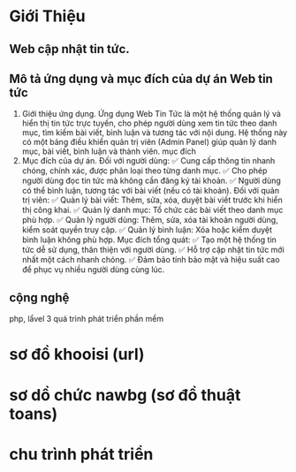 # Giới Thiệu
## Web cập nhật tin tức.
## Mô tả ứng dụng và mục đích của dự án Web tin tức 
1. Giới thiệu ứng dụng.
   Ứng dụng Web Tin Tức là một hệ thống quản lý và hiển thị tin tức trực tuyến, cho phép người dùng xem tin tức theo danh mục, tìm kiếm bài viết, bình luận và tương tác với nội dung. Hệ thống này có một bảng điều khiển quản trị viên (Admin Panel) giúp quản lý danh mục, bài viết, bình luận và thành viên.
mục đích
2. Mục đích của dự án.
   Đối với người dùng:
   ✅ Cung cấp thông tin nhanh chóng, chính xác, được phân loại theo từng danh mục.
   ✅ Cho phép người dùng đọc tin tức mà không cần đăng ký tài khoản.
   ✅ Người dùng có thể bình luận, tương tác với bài viết (nếu có tài khoản).
   Đối với quản trị viên:
   ✅ Quản lý bài viết: Thêm, sửa, xóa, duyệt bài viết trước khi hiển thị công khai.
   ✅ Quản lý danh mục: Tổ chức các bài viết theo danh mục phù hợp.
   ✅ Quản lý người dùng: Thêm, sửa, xóa tài khoản người dùng, kiểm soát quyền truy cập.
   ✅ Quản lý bình luận: Xóa hoặc kiểm duyệt bình luận không phù hợp.
   Mục đích tổng quát:
   ✅ Tạo một hệ thống tin tức dễ sử dụng, thân thiện với người dùng.
   ✅ Hỗ trợ cập nhật tin tức mới nhất một cách nhanh chóng.
   ✅ Đảm bảo tính bảo mật và hiệu suất cao để phục vụ nhiều người dùng cùng lúc.
## cộng nghệ 
php, lẩvel
3 quá trình phát triển phần mềm 
# sơ đồ khooisi (url)
# sơ dồ chức nawbg (sơ đồ thuật toans)
# chu trình phát triển

